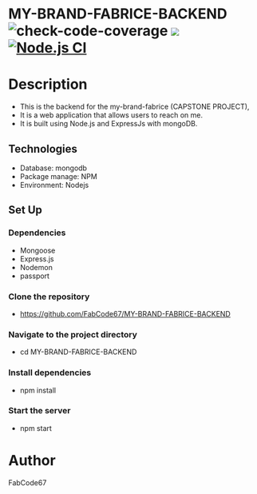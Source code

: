 # MY-BRAND-FABRICE-BACKEND ![check-code-coverage](https://img.shields.io/badge/code--coverage-98.14%25-brightgreen) <a href="https://codeclimate.com/github/FabCode67/MY-BRAND-FABRICE-BACKEND/maintainability"><img src="https://api.codeclimate.com/v1/badges/32fad206f1b3dc2e0a55/maintainability" /></a>   [![Node.js CI](https://github.com/FabCode67/MY-BRAND-FABRICE-BACKEND/actions/workflows/node.js.yml/badge.svg)](https://github.com/FabCode67/MY-BRAND-FABRICE-BACKEND/actions/workflows/node.js.yml)
# Description
- This is the backend for the my-brand-fabrice (CAPSTONE PROJECT), 
- It is a web application that allows users to reach on me.
- It is built using Node.js and ExpressJs with mongoDB.
## Technologies
 - Database: mongodb
 - Package manage: NPM
 - Environment: Nodejs
## Set Up
### Dependencies
- Mongoose 
- Express.js
- Nodemon 
- passport
### Clone the repository
- https://github.com/FabCode67/MY-BRAND-FABRICE-BACKEND
### Navigate to the project directory
- cd MY-BRAND-FABRICE-BACKEND
### Install dependencies
- npm install
### Start the server
- npm start
# Author
FabCode67
